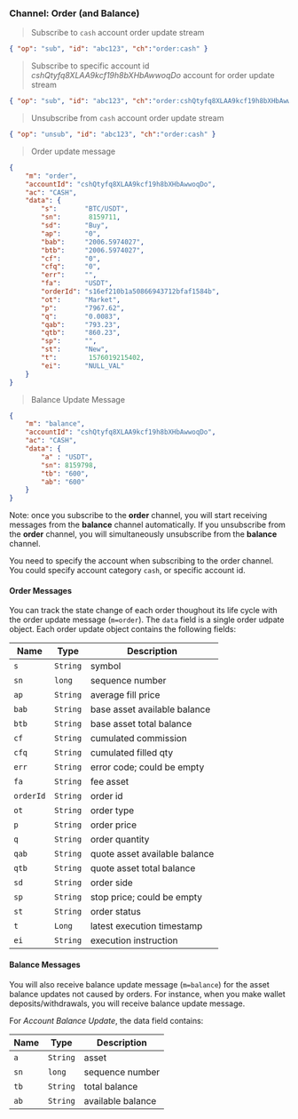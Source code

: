 ### Channel: Order (and Balance)

> Subscribe to `cash` account order update stream

```json
{ "op": "sub", "id": "abc123", "ch":"order:cash" }
```

> Subscribe to specific account id *cshQtyfq8XLAA9kcf19h8bXHbAwwoqDo* account for order update stream

```json
{ "op": "sub", "id": "abc123", "ch":"order:cshQtyfq8XLAA9kcf19h8bXHbAwwoqDo" }
```

> Unsubscribe from `cash` account order update stream

```json
{ "op": "unsub", "id": "abc123", "ch":"order:cash" }
```


> Order update message

```json
{
    "m": "order", 
    "accountId": "cshQtyfq8XLAA9kcf19h8bXHbAwwoqDo", 
    "ac": "CASH", 
    "data": {
        "s":       "BTC/USDT", 
        "sn":       8159711, 
        "sd":      "Buy", 
        "ap":      "0", 
        "bab":     "2006.5974027", 
        "btb":     "2006.5974027",
        "cf":      "0", 
        "cfq":     "0", 
        "err":     "", 
        "fa":      "USDT",
        "orderId": "s16ef210b1a50866943712bfaf1584b", 
        "ot":      "Market", 
        "p":       "7967.62", 
        "q":       "0.0083", 
        "qab":     "793.23", 
        "qtb":     "860.23", 
        "sp":      "", 
        "st":      "New", 
        "t":        1576019215402,
        "ei":      "NULL_VAL"
    }
}
```

> Balance Update Message

```json
{
    "m": "balance",
    "accountId": "cshQtyfq8XLAA9kcf19h8bXHbAwwoqDo",
    "ac": "CASH",
    "data": {
        "a" : "USDT",
        "sn": 8159798,
        "tb": "600",
        "ab": "600"
    }
}
```


Note: once you subscribe to the **order** channel, you will start receiving messages from the **balance** channel automatically. If you unsubscribe from the **order** channel, you will simultaneously unsubscribe from the **balance** channel.

You need to specify the account when subscribing to the order channel. You could specify account category `cash`, or specific account id.

#### Order Messages

You can track the state change of each order thoughout its life cycle with the order update message (`m=order`). The `data` field is a single order udpate object.  Each order update object contains the following fields:

Name     | Type     | Description                                                                                    
---------| -------- | ---------------------------------
`s`      | `String` | symbol
`sn`     | `long`   | sequence number
`ap`     | `String` | average fill price
`bab`    | `String` | base asset available balance
`btb`    | `String` | base asset total balance
`cf`     | `String` | cumulated commission
`cfq`    | `String` | cumulated filled qty
`err`    | `String` | error code; could be empty
`fa`     | `String` | fee asset
`orderId`| `String` | order id
`ot`     | `String` | order type
`p`      | `String` | order price
`q`      | `String` | order quantity
`qab`    | `String` | quote asset available balance
`qtb`    | `String` | quote asset total balance
`sd`     | `String` | order side
`sp`     | `String` | stop price; could be empty
`st`     | `String` | order status
`t`      | `Long`   | latest execution timestamp
`ei`     | `String` | execution instruction

#### Balance Messages

You will also receive balance update message (`m=balance`) for the asset balance updates not caused by orders. For instance, when you make wallet deposits/withdrawals, you will receive balance update message.

For *Account Balance Update*, the data field contains:

Name     | Type     | Description                                                                                    
---------| -------- | ---------------------------------
`a`      | `String` | asset
`sn`     | `long`   | sequence number
`tb`     | `String` | total balance
`ab`     | `String` | available balance

